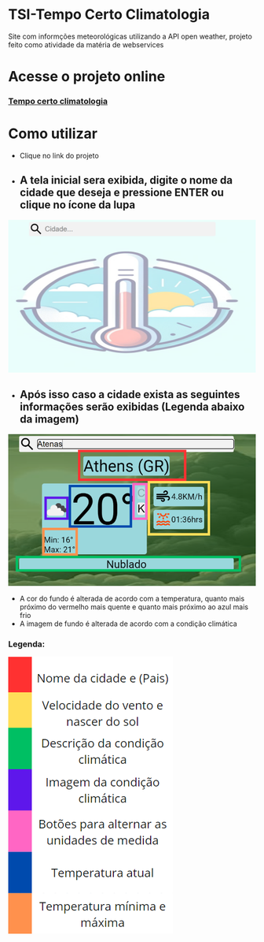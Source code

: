 # TSI-Tempo Certo Climatologia
 Site com informções meteorológicas utilizando a API open weather, projeto feito como atividade da matéria de webservices

# Acesse o projeto online
### [Tempo certo climatologia](https://vitorsvnascimento.github.io/TSI-Tempo-Certo-Climatologia/)

# Como utilizar 
- Clique no link do projeto
- ## A tela inicial sera exibida, digite o nome da cidade que deseja e pressione ENTER ou clique no ícone da lupa

![Tela inicial](readme_images/tela-inicial.png)

- ## Após isso caso a cidade exista as seguintes informações serão exibidas (Legenda abaixo da imagem)

![Informações](readme_images/informacoes.png)
- A cor do fundo é alterada de acordo com a temperatura, quanto mais próximo do vermelho mais quente e quanto mais próximo ao azul mais frio
- A imagem de fundo é alterada de acordo com a condição climática

### Legenda: 
![Legenda](readme_images/legenda.png)


